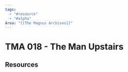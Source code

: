 ```yaml
---
tags:
  - "#resource"
  - "#alpha"
Area: "[[The Magnus Archives]]"
---
```


# TMA 018 - The Man Upstairs


## Resources


